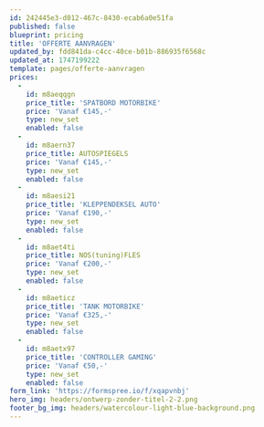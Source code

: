 ```yaml
---
id: 242445e3-d012-467c-8430-ecab6a0e51fa
published: false
blueprint: pricing
title: 'OFFERTE AANVRAGEN'
updated_by: fdd841da-c4cc-40ce-b01b-886935f6568c
updated_at: 1747199222
template: pages/offerte-aanvragen
prices:
  -
    id: m8aeqqgn
    price_title: 'SPATBORD MOTORBIKE'
    price: 'Vanaf €145,-'
    type: new_set
    enabled: false
  -
    id: m8aern37
    price_title: AUTOSPIEGELS
    price: 'Vanaf €145,-'
    type: new_set
    enabled: false
  -
    id: m8aesi21
    price_title: 'KLEPPENDEKSEL AUTO'
    price: 'Vanaf €190,-'
    type: new_set
    enabled: false
  -
    id: m8aet4ti
    price_title: NOS(tuning)FLES
    price: 'Vanaf €200,-'
    type: new_set
    enabled: false
  -
    id: m8aeticz
    price_title: 'TANK MOTORBIKE'
    price: 'Vanaf €325,-'
    type: new_set
    enabled: false
  -
    id: m8aetx97
    price_title: 'CONTROLLER GAMING'
    price: 'Vanaf €50,-'
    type: new_set
    enabled: false
form_link: 'https://formspree.io/f/xqapvnbj'
hero_img: headers/ontwerp-zonder-titel-2-2.png
footer_bg_img: headers/watercolour-light-blue-background.png
---
```

